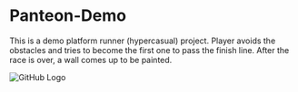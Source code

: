 # Panteon-Demo

This is a demo platform runner (hypercasual) project. Player avoids the obstacles and tries to become the first one to pass the finish line. After the race is over, a wall comes up to be painted.

![GitHub Logo](/screenshot1.png)
